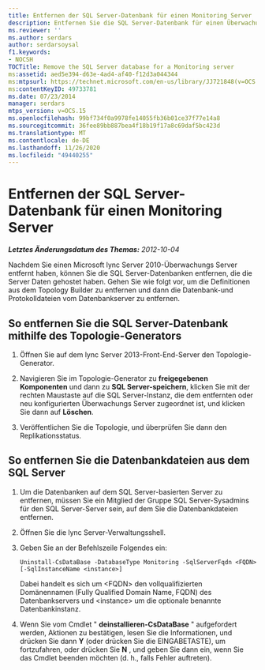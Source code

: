 ```yaml
---
title: Entfernen der SQL Server-Datenbank für einen Monitoring Server
description: Entfernen Sie die SQL Server-Datenbank für einen Überwachungs Server.
ms.reviewer: ''
ms.author: serdars
author: serdarsoysal
f1.keywords:
- NOCSH
TOCTitle: Remove the SQL Server database for a Monitoring server
ms:assetid: aed5e394-d63e-4ad4-af40-f12d3a044344
ms:mtpsurl: https://technet.microsoft.com/en-us/library/JJ721848(v=OCS.15)
ms:contentKeyID: 49733781
ms.date: 07/23/2014
manager: serdars
mtps_version: v=OCS.15
ms.openlocfilehash: 99bf734f0a9978fe14055fb36b01ce37f77e14a8
ms.sourcegitcommit: 36fee89bb887bea4f18b19f17a8c69daf5bc423d
ms.translationtype: MT
ms.contentlocale: de-DE
ms.lasthandoff: 11/26/2020
ms.locfileid: "49440255"
---
```

# <a name="remove-the-sql-server-database-for-a-monitoring-server"></a>Entfernen der SQL Server-Datenbank für einen Monitoring Server

<div data-xmlns="http://www.w3.org/1999/xhtml">

<div class="topic" data-xmlns="http://www.w3.org/1999/xhtml" data-msxsl="urn:schemas-microsoft-com:xslt" data-cs="https://msdn.microsoft.com/">

<div data-asp="https://msdn2.microsoft.com/asp">



</div>

<div id="mainSection">

<div id="mainBody">

<span> </span>

_**Letztes Änderungsdatum des Themas:** 2012-10-04_

Nachdem Sie einen Microsoft lync Server 2010-Überwachungs Server entfernt haben, können Sie die SQL Server-Datenbanken entfernen, die die Server Daten gehostet haben. Gehen Sie wie folgt vor, um die Definitionen aus dem Topology Builder zu entfernen und dann die Datenbank-und Protokolldateien vom Datenbankserver zu entfernen.

<div>

## <a name="to-remove-the-sql-server-database-using-topology-builder"></a>So entfernen Sie die SQL Server-Datenbank mithilfe des Topologie-Generators

1.  Öffnen Sie auf dem lync Server 2013-Front-End-Server den Topologie-Generator.

2.  Navigieren Sie im Topologie-Generator zu **freigegebenen Komponenten** und dann zu **SQL Server-speichern**, klicken Sie mit der rechten Maustaste auf die SQL Server-Instanz, die dem entfernten oder neu konfigurierten Überwachungs Server zugeordnet ist, und klicken Sie dann auf **Löschen**.

3.  Veröffentlichen Sie die Topologie, und überprüfen Sie dann den Replikationsstatus.

</div>

<div>

## <a name="to-remove-the-database-files-from-the-sql-server"></a>So entfernen Sie die Datenbankdateien aus dem SQL Server

1.  Um die Datenbanken auf dem SQL Server-basierten Server zu entfernen, müssen Sie ein Mitglied der Gruppe SQL Server-Sysadmins für den SQL Server-Server sein, auf dem Sie die Datenbankdateien entfernen.

2.  Öffnen Sie die lync Server-Verwaltungsshell.

3.  Geben Sie an der Befehlszeile Folgendes ein:
    
        Uninstall-CsDataBase -DatabaseType Monitoring -SqlServerFqdn <FQDN> [-SqlInstanceName <instance>]
    
    Dabei handelt es sich um \<FQDN\> den vollqualifizierten Domänennamen (Fully Qualified Domain Name, FQDN) des Datenbankservers und \<instance\> um die optionale benannte Datenbankinstanz.

4.  Wenn Sie vom Cmdlet " **deinstallieren-CsDataBase** " aufgefordert werden, Aktionen zu bestätigen, lesen Sie die Informationen, und drücken Sie dann **Y** (oder drücken Sie die EINGABETASTE), um fortzufahren, oder drücken Sie **N** , und geben Sie dann ein, wenn Sie das Cmdlet beenden möchten (d. h., falls Fehler auftreten).

</div>

</div>

<span> </span>

</div>

</div>

</div>

